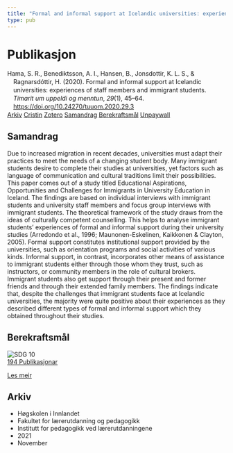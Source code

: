 ```yaml
---
title: "Formal and informal support at Icelandic universities: experiences of staff members and immigrant students"
type: pub
---
```

<h1>Publikasjon</h1>
<article id="csl-bib-container-5S8C6C4H" class="csl-bib-container">
  <div class="csl-bib-body" style="line-height: 1.35; padding-left: 1em; text-indent:-1em;">
  <div class="csl-entry">Hama, S. R., Benediktsson, A. I., Hansen, B., Jonsdottir, K. L. S., &amp; Ragnarsd&#xF3;ttir, H. (2020). Formal and informal support at Icelandic universities: experiences of staff members and immigrant students. <i>T&#xED;marit um uppeldi og menntun</i>, <i>29</i>(1), 45&#x2013;64. <a href="https://doi.org/10.24270/tuuom.2020.29.3">https://doi.org/10.24270/tuuom.2020.29.3</a></div>
</div>
  <div class="csl-bib-buttons">
    <a href="#taxonomy-article-5S8C6C4H" class="csl-bib-button">Arkiv</a>
    <a href="https://app.cristin.no/results/show.jsf?id=1951071" alt="Cristin URL" class="csl-bib-button">Cristin</a>
    <a href="http://zotero.org/groups/5022929/items/5S8C6C4H" alt="Zotero URL" class="csl-bib-button">Zotero</a>
    <a href="#abstract-article-5S8C6C4H" class="csl-bib-button">Samandrag</a>
    <a href="#sdg-article-5S8C6C4H" class="csl-bib-button">Berekraftsmål</a>
    <a href="https://ojs.hi.is/tuuom/article/download/3165/1874" class="csl-bib-button">Unpaywall</a>
  </div>
  <div id="csl-bib-meta-container-5S8C6C4H"></div>
</article>
<div id="csl-bib-meta-5S8C6C4H" class="csl-bib-meta">
  <article id="abstract-article-5S8C6C4H" class="abstract-article">
    <h1>Samandrag</h1>
    Due to increased migration in recent decades, universities must adapt their practices to meet the needs of a changing student body. Many immigrant students desire to complete their studies at universities, yet factors such as language of communication and cultural traditions limit their possibilities. This paper comes out of a study titled Educational Aspirations, Opportunities and Challenges for Immigrants in University Education in Iceland. The findings are based on individual interviews with immigrant students and university staff members and focus group interviews with immigrant students. The theoretical framework of the study draws from the ideas of culturally competent counselling. This helps to analyse immigrant students’ experiences of formal and informal support during their university studies (Arredondo et al., 1996; Maunonen-Eskelinen, Kaikkonen &amp; Clayton, 2005). Formal support constitutes institutional support provided by the universities, such as orientation programs and social activities of various kinds. Informal support, in contrast, incorporates other means of assistance to immigrant students either through those whom they trust, such as instructors, or community members in the role of cultural brokers. Immigrant students also get support through their present and former friends and through their extended family members. The findings indicate that, despite the challenges that immigrant students face at Icelandic universities, the majority were quite positive about their experiences as they described different types of formal and informal support which they obtained throughout their studies.
  </article>
  <article id="sdg-article-5S8C6C4H" class="sdg-article">
    <h1>Berekraftsmål</h1>
    <div class="sdg-container"><div id="sdg10" class="sdg">
<img src="{{< params subfolder >}}images/sdg/sdg10_no.png" class="image" alt="SDG 10">
<div class="sdg-overlay">
<a href="{{< params subfolder >}}no/archive/?sdg=10#archive" class="sdg-publication-count"><span>194</span> Publikasjonar</a>
<p><a href="https://www.fn.no/om-fn/fns-baerekraftsmaal/mindre-ulikhet?lang=nno-NO" class="sdg-read-more">Les meir</a></p>
</div>
</div></div>
  </article>
  <article id="taxonomy-article-5S8C6C4H" class="taxonomy-article">
    <h1>Arkiv</h1>
    <ul>
      <li>Høgskolen i Innlandet</li>
      <li>Fakultet for lærerutdanning og pedagogikk</li>
      <li>Institutt for pedagogikk ved lærerutdanningene</li>
      <li>2021</li>
      <li>November</li>
    </ul>
  </article>
</div>
